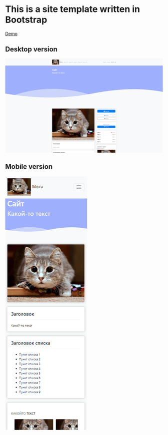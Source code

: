 # This is a site template written in Bootstrap

[Demo](https://serbeean.github.io/empty-cat-site)

## Desktop version
![Desktop site version](./img/desktop.png)

## Mobile version
![Mobile site version](./img/mobile.png)

